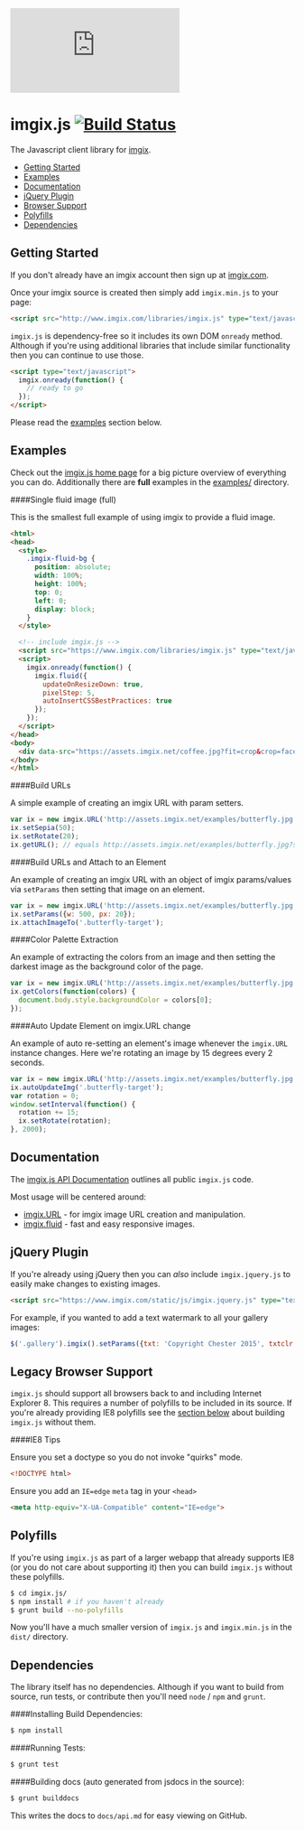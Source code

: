 ![imgix logo](https://assets.imgix.net/imgix-logo-web-2014.pdf?page=2&fm=png&w=200&h=200)

imgix.js [![Build Status](https://travis-ci.org/imgix/imgix.js.svg?branch=master)](https://travis-ci.org/imgix/imgix.js)
===========

The Javascript client library for [imgix](http://www.imgix.com).

* [Getting Started](#getting-started)
* [Examples](#examples)
* [Documentation](#docs)
* [jQuery Plugin](#jquery)
* [Browser Support](#browser-support)
* [Polyfills](#polyfills)
* [Dependencies](#dependencies)

<a name="getting-started"></a>
Getting Started
---------------

If you don't already have an imgix account then sign up at [imgix.com](http://www.imgix.com).

Once your imgix source is created then simply add `imgix.min.js` to your page:

```html
<script src="http://www.imgix.com/libraries/imgix.js" type="text/javascript"></script>
```


`imgix.js` is dependency-free so it includes its own DOM `onready` method. Although if you're using additional libraries that include similar functionality then you can continue to use those.

```html
<script type="text/javascript">
  imgix.onready(function() {
    // ready to go
  });
</script>
```

Please read the [examples](#examples) section below.

<a name="examples"></a>
Examples
--------

Check out the [imgix.js home page](http://www.imgix.com/imgix-js) for a big picture overview of everything you can do. Additionally there are __full__ examples in the [examples/](examples/) directory.


####Single fluid image (full)

This is the smallest full example of using imgix to provide a fluid image.


```html
<html>
<head>
  <style>
    .imgix-fluid-bg {
      position: absolute;
      width: 100%;
      height: 100%;
      top: 0;
      left: 0;
      display: block;
    }
  </style>

  <!-- include imgix.js -->
  <script src="https://www.imgix.com/libraries/imgix.js" type="text/javascript"></script>
  <script>
    imgix.onready(function() {
      imgix.fluid({
        updateOnResizeDown: true,
        pixelStep: 5,
        autoInsertCSSBestPractices: true
      });
    });
  </script>
</head>
<body>
  <div data-src="https://assets.imgix.net/coffee.jpg?fit=crop&crop=faces" class="imgix-fluid imgix-fluid-bg"></div>
</body>
</html>
```

####Build URLs

A simple example of creating an imgix URL with param setters.

```javascript
var ix = new imgix.URL('http://assets.imgix.net/examples/butterfly.jpg');
ix.setSepia(50);
ix.setRotate(20);
ix.getURL(); // equals http://assets.imgix.net/examples/butterfly.jpg?sepia=50&rot=20
```

####Build URLs and Attach to an Element

An example of creating an imgix URL with an object of imgix params/values via `setParams` then setting that image on an element.

```javascript
var ix = new imgix.URL('http://assets.imgix.net/examples/butterfly.jpg');
ix.setParams({w: 500, px: 20});
ix.attachImageTo('.butterfly-target');
```


####Color Palette Extraction

An example of extracting the colors from an image and then setting the darkest image as the background color of the page.

```javascript
var ix = new imgix.URL('http://assets.imgix.net/examples/butterfly.jpg');
ix.getColors(function(colors) {
  document.body.style.backgroundColor = colors[0];
});
```

####Auto Update Element on imgix.URL change

An example of auto re-setting an element's image whenever the `imgix.URL` instance changes. Here we're rotating an image by 15 degrees every 2 seconds.

```javascript
var ix = new imgix.URL('http://assets.imgix.net/examples/butterfly.jpg');
ix.autoUpdateImg('.butterfly-target');
var rotation = 0;
window.setInterval(function() {
  rotation += 15;
  ix.setRotate(rotation);
}, 2000);
```

<a name="docs"></a>
Documentation
-------------

The [imgix.js API Documentation](docs/api.md) outlines all public `imgix.js` code.


Most usage will be centered around:

* [imgix.URL](docs/api.md#imgix.URL) - for imgix image URL creation and manipulation.
* [imgix.fluid](docs/api.md#imgix.fluid) - fast and easy responsive images.


<a name="jquery"></a>
jQuery Plugin
-------------

If you're already using jQuery then you can _also_ include `imgix.jquery.js` to easily make changes to existing images.

```html
<script src="https://www.imgix.com/static/js/imgix.jquery.js" type="text/javascript"></script>
```

For example, if you wanted to add a text watermark to all your gallery images:

```javascript
$('.gallery').imgix().setParams({txt: 'Copyright Chester 2015', txtclr: 'f00', txtsize:20});
```

<a name="browser-support"></a>
Legacy Browser Support
----------------------

`imgix.js` should support all browsers back to and including Internet Explorer 8. This requires a number of polyfills to be included in its source. If you're already providing IE8 polyfills see the [section below](#polyfills) about building `imgix.js` without them.

####IE8 Tips

Ensure you set a doctype so you do not invoke "quirks" mode.

```html
<!DOCTYPE html>
```

Ensure you add an `IE=edge` `meta` tag in your `<head>`

```html
<meta http-equiv="X-UA-Compatible" content="IE=edge">
```

<a name="polyfills"></a>
Polyfills
---------

If you're using `imgix.js` as part of a larger webapp that already supports IE8 (or you do not care about supporting it) then you can build `imgix.js` without these polyfills.

```bash
$ cd imgix.js/
$ npm install # if you haven't already
$ grunt build --no-polyfills
```

Now you'll have a much smaller version of `imgix.js` and `imgix.min.js` in the `dist/` directory.

<a name="dependencies"></a>
Dependencies
------------

The library itself has no dependencies. Although if you want to build from source, run tests, or contribute then you'll need `node` / `npm` and `grunt`.

####Installing Build Dependencies:

```bash
$ npm install
```

####Running Tests:

```bash
$ grunt test
```

####Building docs (auto generated from jsdocs in the source):

```bash
$ grunt builddocs
```

This writes the docs to `docs/api.md` for easy viewing on GitHub.
